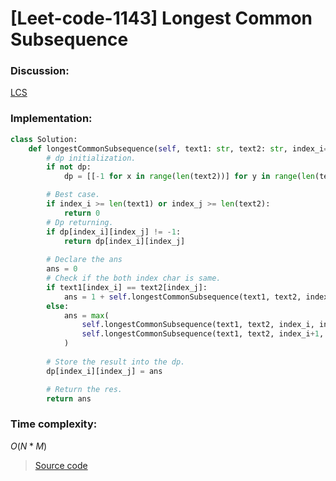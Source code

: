 # [Leet-code-1143] Longest Common Subsequence

### Discussion:

[LCS](../../Algorithms/dp/lcs/lcs.md)

### Implementation:

```python
class Solution:
    def longestCommonSubsequence(self, text1: str, text2: str, index_i=0, index_j=0, dp=[]) -> int:
        # dp initialization.
        if not dp:
            dp = [[-1 for x in range(len(text2))] for y in range(len(text1))]

        # Best case.
        if index_i >= len(text1) or index_j >= len(text2):
            return 0
        # Dp returning.
        if dp[index_i][index_j] != -1:
            return dp[index_i][index_j]
        
        # Declare the ans
        ans = 0
        # Check if the both index char is same.
        if text1[index_i] == text2[index_j]:
            ans = 1 + self.longestCommonSubsequence(text1, text2, index_i+1, index_j+1, dp)
        else:
            ans = max(
                self.longestCommonSubsequence(text1, text2, index_i, index_j+1, dp),
                self.longestCommonSubsequence(text1, text2, index_i+1, index_j, dp)
            )
        
        # Store the result into the dp.
        dp[index_i][index_j] = ans

        # Return the res.
        return ans
```

### Time complexity:

$O(N * M)$

> [Source code](solution.py)
